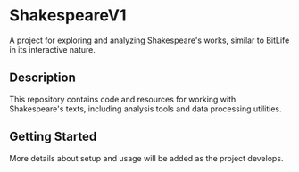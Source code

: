 # ShakespeareV1

A project for exploring and analyzing Shakespeare's works, similar to BitLife in its interactive nature.

## Description

This repository contains code and resources for working with Shakespeare's texts, including analysis tools and data processing utilities.

## Getting Started

More details about setup and usage will be added as the project develops.
